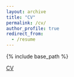 ```yaml
---
layout: archive
title: "CV"
permalink: /cv/
author_profile: true
redirect_from:
  - /resume
---
```


{% include base_path %}

[CV](http://alexpiche.github.io/files/Piche_Alexandre_CV.pdf)
